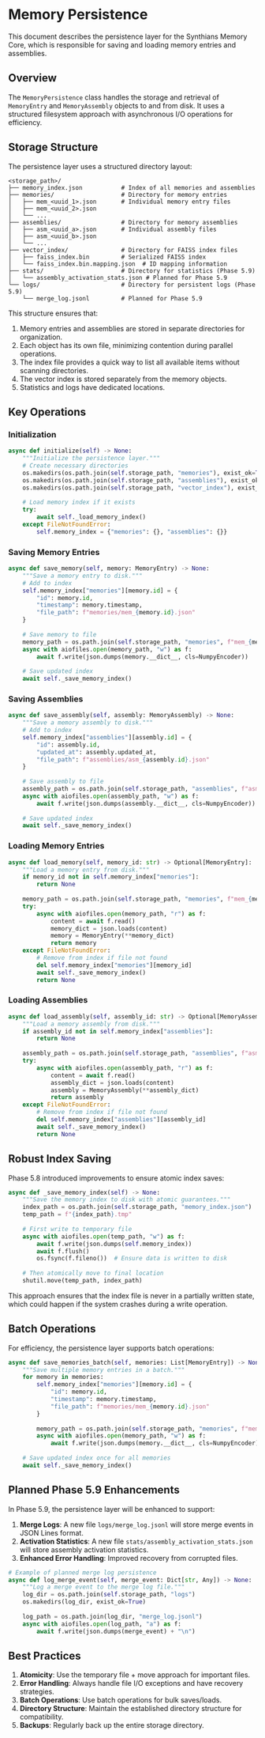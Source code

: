 # Memory Persistence

This document describes the persistence layer for the Synthians Memory Core, which is responsible for saving and loading memory entries and assemblies.

## Overview

The `MemoryPersistence` class handles the storage and retrieval of `MemoryEntry` and `MemoryAssembly` objects to and from disk. It uses a structured filesystem approach with asynchronous I/O operations for efficiency.

## Storage Structure

The persistence layer uses a structured directory layout:

```
<storage_path>/
├── memory_index.json           # Index of all memories and assemblies
├── memories/                   # Directory for memory entries
│   ├── mem_<uuid_1>.json       # Individual memory entry files
│   ├── mem_<uuid_2>.json
│   └── ...
├── assemblies/                 # Directory for memory assemblies
│   ├── asm_<uuid_a>.json       # Individual assembly files
│   ├── asm_<uuid_b>.json
│   └── ...
├── vector_index/               # Directory for FAISS index files
│   ├── faiss_index.bin         # Serialized FAISS index
│   └── faiss_index.bin.mapping.json  # ID mapping information
├── stats/                      # Directory for statistics (Phase 5.9)
│   └── assembly_activation_stats.json # Planned for Phase 5.9
└── logs/                       # Directory for persistent logs (Phase 5.9)
    └── merge_log.jsonl         # Planned for Phase 5.9
```

This structure ensures that:
1. Memory entries and assemblies are stored in separate directories for organization.
2. Each object has its own file, minimizing contention during parallel operations.
3. The index file provides a quick way to list all available items without scanning directories.
4. The vector index is stored separately from the memory objects.
5. Statistics and logs have dedicated locations.

## Key Operations

### Initialization

```python
async def initialize(self) -> None:
    """Initialize the persistence layer."""
    # Create necessary directories
    os.makedirs(os.path.join(self.storage_path, "memories"), exist_ok=True)
    os.makedirs(os.path.join(self.storage_path, "assemblies"), exist_ok=True)
    os.makedirs(os.path.join(self.storage_path, "vector_index"), exist_ok=True)
    
    # Load memory index if it exists
    try:
        await self._load_memory_index()
    except FileNotFoundError:
        self.memory_index = {"memories": {}, "assemblies": {}}
```

### Saving Memory Entries

```python
async def save_memory(self, memory: MemoryEntry) -> None:
    """Save a memory entry to disk."""
    # Add to index
    self.memory_index["memories"][memory.id] = {
        "id": memory.id,
        "timestamp": memory.timestamp,
        "file_path": f"memories/mem_{memory.id}.json"
    }
    
    # Save memory to file
    memory_path = os.path.join(self.storage_path, "memories", f"mem_{memory.id}.json")
    async with aiofiles.open(memory_path, "w") as f:
        await f.write(json.dumps(memory.__dict__, cls=NumpyEncoder))
    
    # Save updated index
    await self._save_memory_index()
```

### Saving Assemblies

```python
async def save_assembly(self, assembly: MemoryAssembly) -> None:
    """Save a memory assembly to disk."""
    # Add to index
    self.memory_index["assemblies"][assembly.id] = {
        "id": assembly.id,
        "updated_at": assembly.updated_at,
        "file_path": f"assemblies/asm_{assembly.id}.json"
    }
    
    # Save assembly to file
    assembly_path = os.path.join(self.storage_path, "assemblies", f"asm_{assembly.id}.json")
    async with aiofiles.open(assembly_path, "w") as f:
        await f.write(json.dumps(assembly.__dict__, cls=NumpyEncoder))
    
    # Save updated index
    await self._save_memory_index()
```

### Loading Memory Entries

```python
async def load_memory(self, memory_id: str) -> Optional[MemoryEntry]:
    """Load a memory entry from disk."""
    if memory_id not in self.memory_index["memories"]:
        return None
    
    memory_path = os.path.join(self.storage_path, "memories", f"mem_{memory_id}.json")
    try:
        async with aiofiles.open(memory_path, "r") as f:
            content = await f.read()
            memory_dict = json.loads(content)
            memory = MemoryEntry(**memory_dict)
            return memory
    except FileNotFoundError:
        # Remove from index if file not found
        del self.memory_index["memories"][memory_id]
        await self._save_memory_index()
        return None
```

### Loading Assemblies

```python
async def load_assembly(self, assembly_id: str) -> Optional[MemoryAssembly]:
    """Load a memory assembly from disk."""
    if assembly_id not in self.memory_index["assemblies"]:
        return None
    
    assembly_path = os.path.join(self.storage_path, "assemblies", f"asm_{assembly_id}.json")
    try:
        async with aiofiles.open(assembly_path, "r") as f:
            content = await f.read()
            assembly_dict = json.loads(content)
            assembly = MemoryAssembly(**assembly_dict)
            return assembly
    except FileNotFoundError:
        # Remove from index if file not found
        del self.memory_index["assemblies"][assembly_id]
        await self._save_memory_index()
        return None
```

## Robust Index Saving

Phase 5.8 introduced improvements to ensure atomic index saves:

```python
async def _save_memory_index(self) -> None:
    """Save the memory index to disk with atomic guarantees."""
    index_path = os.path.join(self.storage_path, "memory_index.json")
    temp_path = f"{index_path}.tmp"
    
    # First write to temporary file
    async with aiofiles.open(temp_path, "w") as f:
        await f.write(json.dumps(self.memory_index))
        await f.flush()
        os.fsync(f.fileno())  # Ensure data is written to disk
    
    # Then atomically move to final location
    shutil.move(temp_path, index_path)
```

This approach ensures that the index file is never in a partially written state, which could happen if the system crashes during a write operation.

## Batch Operations

For efficiency, the persistence layer supports batch operations:

```python
async def save_memories_batch(self, memories: List[MemoryEntry]) -> None:
    """Save multiple memory entries in a batch."""
    for memory in memories:
        self.memory_index["memories"][memory.id] = {
            "id": memory.id,
            "timestamp": memory.timestamp,
            "file_path": f"memories/mem_{memory.id}.json"
        }
        
        memory_path = os.path.join(self.storage_path, "memories", f"mem_{memory.id}.json")
        async with aiofiles.open(memory_path, "w") as f:
            await f.write(json.dumps(memory.__dict__, cls=NumpyEncoder))
    
    # Save updated index once for all memories
    await self._save_memory_index()
```

## Planned Phase 5.9 Enhancements

In Phase 5.9, the persistence layer will be enhanced to support:

1. **Merge Logs**: A new file `logs/merge_log.jsonl` will store merge events in JSON Lines format.
2. **Activation Statistics**: A new file `stats/assembly_activation_stats.json` will store assembly activation statistics.
3. **Enhanced Error Handling**: Improved recovery from corrupted files.

```python
# Example of planned merge log persistence
async def log_merge_event(self, merge_event: Dict[str, Any]) -> None:
    """Log a merge event to the merge log file."""
    log_dir = os.path.join(self.storage_path, "logs")
    os.makedirs(log_dir, exist_ok=True)
    
    log_path = os.path.join(log_dir, "merge_log.jsonl")
    async with aiofiles.open(log_path, "a") as f:
        await f.write(json.dumps(merge_event) + "\n")
```

## Best Practices

1. **Atomicity**: Use the temporary file + move approach for important files.
2. **Error Handling**: Always handle file I/O exceptions and have recovery strategies.
3. **Batch Operations**: Use batch operations for bulk saves/loads.
4. **Directory Structure**: Maintain the established directory structure for compatibility.
5. **Backups**: Regularly back up the entire storage directory.
